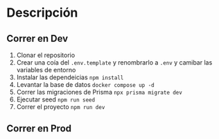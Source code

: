 # Descripción


## Correr en Dev

1. Clonar el repositorio
2. Crear una coía del ```.env.template``` y renombrarlo a ```.env``` y camibar las variables de entorno
3. Instalar las dependeicias ```npm install```
4. Levantar la base de datos ```docker compose up -d```
5. Correr las migraciones de Prisma ```npx prisma migrate dev```
6. Ejecutar seed ```npm run seed```
7. Correr el proyecto ```npm run dev```


## Correr en Prod
